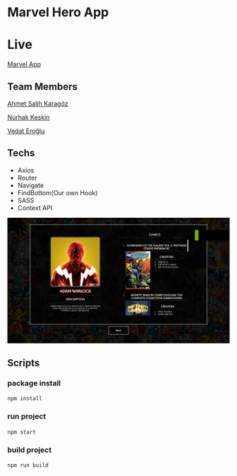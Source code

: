 # Marvel Hero App
# Live
[Marvel App](https://react-marvelapi.netlify.app)

## Team Members

[Ahmet Salih Karagöz](https://github.com/krgzsalih)

[Nurhak Keskin](https://github.com/sharp3614)

[Vedat Eroğlu](https://github.com/vkeycode)
## Techs
- Axios
- Router
- Navigate
- FindBottom(Our own Hook)
- SASS
- Context API

![marvel](/public/marvel.gif)

## Scripts
 ### package install
 ```
 npm install
 ```
 ### run project
 ```
 npm start
 ```
 ### build project
 ```
 npm run build
 ```
